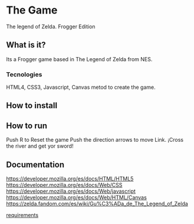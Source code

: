# The Game
The legend of Zelda. Frogger Edition
## What is it?
Its a Frogger game based in The Legend of Zelda from NES. 
### Tecnologies
HTML4, CSS3, Javascript, Canvas metod to create the game.
## How to install

## How to run
Push R to Reset the game
Push the direction arrows to move Link.
¡Cross the river and get yor sword!
## Documentation
https://developer.mozilla.org/es/docs/HTML/HTML5
https://developer.mozilla.org/es/docs/Web/CSS
https://developer.mozilla.org/es/docs/Web/javascript
https://developer.mozilla.org/es/docs/Web/HTML/Canvas
https://zelda.fandom.com/es/wiki/Gu%C3%ADa_de_The_Legend_of_Zelda

[requirements](./docs/readme.md)
